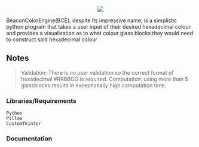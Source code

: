 <p align="center">
    <img src="https://raw.githubusercontent.com/3b1b/manim/master/logo/cropped.png">
</p>

BeaconColorEngine(BCE), despite its impressive name, is a simplistic python program that takes a user input of their desired hexadecimal colour and provides a visualisation as to what colour glass blocks they would need to construct said hexadecimal colour

## Notes
> Validation: There is no user validation so the correct format of hexadecimal #RRBBGG is required.
  Computation: using more than 5 glassblocks results in exceptionally high computation time.

### Libraries/Requirements
```
Python
Pillow
CustomTkinter
```

### Documentation
